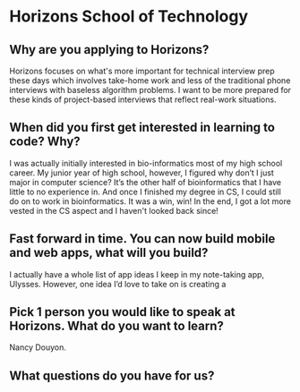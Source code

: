 # **Horizons School of Technology**

## Why are you applying to Horizons?

Horizons focuses on what's more important for technical interview prep these days which involves take-home work and less of the traditional phone interviews with baseless algorithm problems. I want to be more prepared for these kinds of project-based interviews that reflect real-work situations.

## When did you first get interested in learning to code? Why?

I was actually initially interested in bio-informatics most of my high school career. My junior year of high school, however, I figured why don’t I just major in computer science? It’s the other half of bioinformatics that I have little to no experience in. And once I finished my degree in CS, I could still do on to work in bioinformatics. It was a win, win! In the end, I got a lot more vested in the CS aspect and I haven't looked back since!

## Fast forward in time. You can now build mobile and web apps, what will you build?

I actually have a whole list of app ideas I keep in my note-taking app, Ulysses. However, one idea I’d love to take on is creating a

## Pick 1 person you would like to speak at Horizons. What do you want to learn?

Nancy Douyon.

## What questions do you have for us?



